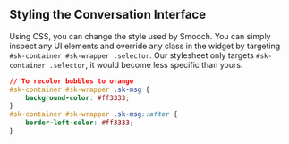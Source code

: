 ## Styling the Conversation Interface

Using CSS, you can change the style used by Smooch. You can simply inspect any UI elements and override any class in the widget by targeting `#sk-container #sk-wrapper .selector`. Our stylesheet only targets `#sk-container .selector`, it would become less specific than yours.

```css
// To recolor bubbles to orange
#sk-container #sk-wrapper .sk-msg {
    background-color: #ff3333;
}
#sk-container #sk-wrapper .sk-msg::after {
    border-left-color: #ff3333;
}
```
